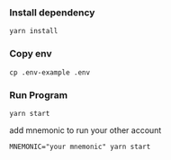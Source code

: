 

### Install dependency

```
yarn install
```


### Copy env
```
cp .env-example .env
```


### Run Program
```
yarn start
```
add mnemonic to run your other account

```
MNEMONIC="your mnemonic" yarn start
```